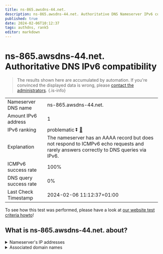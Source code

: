 ```yaml
---
title: ns-865.awsdns-44.net.
description: ns-865.awsdns-44.net. Authoritative DNS Nameserver IPv6 compatibility
published: true
date: 2024-02-06T10:12:37
tags: authdns, rank5
editor: markdown
---
```


# ns-865.awsdns-44.net. Authoritative DNS IPv6 compatibility

> The results shown here are accumulated by automation. If you're convinced the displayed data is wrong, please [contact the administrators](/howto/chat). 
{.is-info}




|   |   |
| - | - |
| Nameserver DNS name | ns-865.awsdns-44.net.
| Amount IPv6 address | 1
| IPv6 ranking | problematic :arrow_double_down: [🔗](/howto/ranking) |
| Explanation | The nameserver has an AAAA record but does not respond to ICMPv6 echo requests and rarely answers correctly to DNS queries via IPv6. |
| ICMPv6 success rate | 100%|
| DNS query success rate | 0% |
| Last Check Timestamp | 2024-02-06 11:12:37+01:00 |

To see how this test was performed, please have a look at [our website test criteria howto](/howto/testcriteria/authdns)!


## What is ns-865.awsdns-44.net. about?




<details>
<summary>Nameserver's IP addresses</summary>

2600:9000:5303:6100::1

</details>



<details>
<summary>Associated domain names</summary>

www.ign.com

</details>
